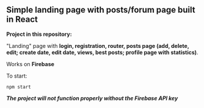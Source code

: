 ## Simple landing page with posts/forum page built in React

**Project in this repository:**

"Landing" page with **login, registration, router, posts page (add, delete, edit; create date, edit date, views, best posts; profile page with statistics)**.

Works on **Firebase**

To start:
```
npm start
```

***The project will not function properly without the Firebase API key***